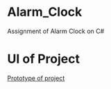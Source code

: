 # Alarm_Clock
Assignment of Alarm Clock on C#
# UI of Project
[Prototype of project](https://hxnain619.github.io/Alarm_Clock/alarm-clock-ui.png)
